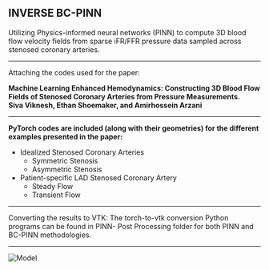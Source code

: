 ## INVERSE BC-PINN ##

Utilizing Physics-informed neural networks (PINN) to compute 3D blood flow velocity fields from sparse iFR/FFR pressure data sampled across stenosed coronary arteries. 
<hr>
Attaching the codes used for the paper:<br />

**Machine Learning Enhanced Hemodynamics: Constructing 3D Blood Flow Fields of Stenosed Coronary Arteries from Pressure Measurements. <br /> Siva Viknesh, Ethan Shoemaker, and Amirhossein Arzani**
<hr>

**PyTorch codes are included (along with their geometries) for the different examples presented in the paper:** 

- Idealized Stenosed Coronary Arteries
  *   Symmetric Stenosis
  *   Asymmetric Stenosis
- Patient-specific LAD Stenosed Coronary Artery
  * Steady Flow 
  * Transient Flow
<hr>
Converting the results to VTK: The torch-to-vtk conversion Python programs can be found in PINN- Post Processing folder for both PINN and BC-PINN methodologies.

<hr>

![Model](https://github.com/siva-viknesh/Inverse-BC-PINN-Framework/blob/main/Patient-Specific%20LAD%20Coronary%20Artery/Figure.jpeg)
